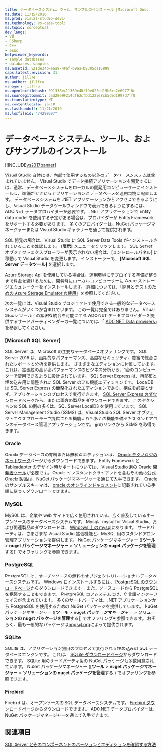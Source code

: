 ```yaml
---
title: データベースシステム、ツール、サンプルのインストール |Microsoft Docs
ms.date: 11/15/2016
ms.prod: visual-studio-dev14
ms.technology: vs-data-tools
ms.topic: conceptual
dev_langs:
- VB
- CSharp
- C++
- aspx
helpviewer_keywords:
- sample databases
- databases, samples
ms.assetid: 821de34b-eaa9-40af-b9aa-b8305de16899
caps.latest.revision: 31
author: jillre
ms.author: jillfra
manager: jillfra
ms.openlocfilehash: 091338e411369e40f19e028cd19b6cb2e697718c
ms.sourcegitcommit: bad28e99214cf62cfbd1222e8cb5ded1997d7ff0
ms.translationtype: MT
ms.contentlocale: ja-JP
ms.lasthandoff: 11/21/2019
ms.locfileid: "74299607"
---
```

# <a name="installing-database-systems-tools-and-samples"></a>データベース システム、ツール、およびサンプルのインストール
[!INCLUDE[vs2017banner](../includes/vs2017banner.md)]

Visual Studio 自体には、内部で使用するもの以外のデータベースシステムは含まれていません。 Visual Studio でデータ接続アプリケーションを開発するには、通常、データベースシステムをローカルの開発用コンピューターにインストールし、準備ができたらアプリケーションとデータベースを運用環境に配置します。 データベースシステムを .NET アプリケーションからアクセスできるようにし、Visual Studio データツールウィンドウで表示できるようにするには、ADO.NET データプロバイダーが必要です。 .NET アプリケーションで Entity data model を使用する予定がある場合は、プロバイダーが Entity Framework をサポートする必要があります。     多くのプロバイダーは、NuGet パッケージマネージャーまたは Visual Studio ギャラリーを通じて提供されます。

 SQL 開発の場合は、Visual Studio に SQL Server Data Tools がインストールされていることを確認します。 **[表示]** メニューをクリックします。 SQL Server オブジェクトエクスプローラーが表示されない場合は、[コントロールパネル] に移動して Visual Studio を変更します。 インストーラーで、 **[Microsoft SQL Server データツール]** を選択します。

 Azure Storage Api を使用している場合は、運用環境にデプロイする準備が整うまで料金を避けるために、開発時にローカルコンピューターに Azure ストレージエミュレーターをインストールします。 詳細については、「[開発とテストのための Azure Storage Emulator の使用](https://azure.microsoft.com/documentation/articles/storage-use-emulator/)」を参照してください。

 次の一覧には、Visual Studio プロジェクトで使用できる一般的なデータベースシステムがいくつか含まれています。 この一覧は完全ではありません。 Visual Studio ツールとの緊密な統合を可能にする ADO.NET データプロバイダーを提供するサードパーティベンダーの一覧については、「 [ADO.NET Data providers](https://msdn.microsoft.com/library/dd363565.aspx)」を参照してください。

### <a name="microsoft-sql-server"></a>[Microsoft SQL Server]
 SQL Server は、Microsoft の主要なデータベースオファリングです。 SQL Server 2016 は、画期的なパフォーマンス、高度なセキュリティ、豊富で統合されたレポートと分析を提供します。 さまざまなエディションに付属しています。これは、拡張性の高い高パフォーマンスのビジネス分析から、1台のコンピューターで使用できるように設計されています。 SQL Server Express は、再配布と埋め込み用に調整された SQL Server のフル機能エディションです。  LocalDB は SQL Server Express の簡略化されたエディションであり、構成を必要とせず、アプリケーションのプロセスで実行できます。 [SQL Server Express のダウンロードページ](https://www.microsoft.com/sql-server/sql-server-editions-express)から、または両方の製品をダウンロードできます。 このセクションの SQL の例の多くは、SQL Server LocalDB を使用しています。 SQL Server Management Studio (SSMS) は、Visual Studio SQL Server オブジェクトエクスプローラーで提供される機能よりも多くの機能を備えたスタンドアロンのデータベース管理アプリケーションです。 前のリンクから SSMS を取得できます。

### <a name="oracle"></a>Oracle
 Oracle データベースの有料または無料のエディションは、 [Oracle テクノロジのネットワーク](http://www.oracle.com/technetwork/database/enterprise-edition/downloads/index-092322.html)ページからダウンロードできます。 Entity Framework と Tableadapter のデザイン時サポートについては、 [Visual Studio 用の Oracle 開発者ツール](https://www.oracle.com/database/technologies/developer-tools/visual-studio/)が必要です。 Oracle インスタントクライアントを含むその他の公式 Oracle 製品は、NuGet パッケージマネージャーを通じて入手できます。  Oracle のサンプルスキーマは、 [oracle のオンラインドキュメント](https://docs.oracle.com/cd/E11882_01/server.112/e10831/toc.htm)に記載されている手順に従ってダウンロードできます。

### <a name="mysql"></a>MySQL
 MySQL は、企業や web サイトで広く使用されている、広く普及しているオープンソースのデータベースシステムです。 Mysql、mysql for Visual Studio、および関連製品のダウンロードは、 [Windows 上の mysql](https://www.mysql.com/why-mysql/windows/)にあります。  サードパーティは、さまざまな Visual Studio 拡張機能と、MySQL 用のスタンドアロン管理アプリケーションを提供します。 NuGet パッケージマネージャー ([**ツール** > **nuget パッケージマネージャー** > **ソリューションの nuget パッケージを管理**する]) でオファリングを参照できます。

### <a name="postgresql"></a>PostgreSQL
 PostgreSQL は、オープンソースの無料のオブジェクトリレーショナルデータベースシステムです。 Windows にインストールするには、 [PostgreSQL のダウンロードページ](http://www.postgresql.org/download/windows/)からダウンロードできます。  また、ソースコードから PostgreSQL を構築することもできます。  PostgreSQL コアシステムには、C 言語インターフェイスが含まれています。 多くのサードパーティは、.NET アプリケーションから PostgreSQL を使用するための NuGet パッケージを提供しています。  NuGet パッケージマネージャー ([**ツール** > **nuget パッケージマネージャー** > **ソリューションの nuget パッケージを管理**する]) でオファリングを参照できます。 おそらく、最も一般的なパッケージは[npgsql.org](http://www.npgsql.org/)によって提供されます。

### <a name="sqlite"></a>SQLite
 SQLite は、アプリケーション独自のプロセスで実行される埋め込みの SQL データベースエンジンです。 これは、 [SQLite ダウンロードページ](http://www.sqlite.org/download.html)からダウンロードできます。 SQLite 用のサードパーティ製の NuGet パッケージも多数用意されています。 NuGet パッケージマネージャー ([**ツール** > **nuget パッケージマネージャー** > **ソリューションの nuget パッケージを管理**する]) でオファリングを参照できます。

### <a name="firebird"></a>Firebird
 Firebird は、オープンソースの SQL データベースシステムです。 [Firebird ダウンロードページ](http://firebirdsql.org/en/downloads/)からダウンロードできます。 ADO.NET データプロバイダーは、NuGet パッケージマネージャーを通じて入手できます。

## <a name="see-also"></a>関連項目
 [SQL Server とそのコンポーネントのバージョンとエディションを確認する方法](https://support.microsoft.com/help/321185/how-to-determine-the-version-edition-and-update-level-of-sql-server-an)
